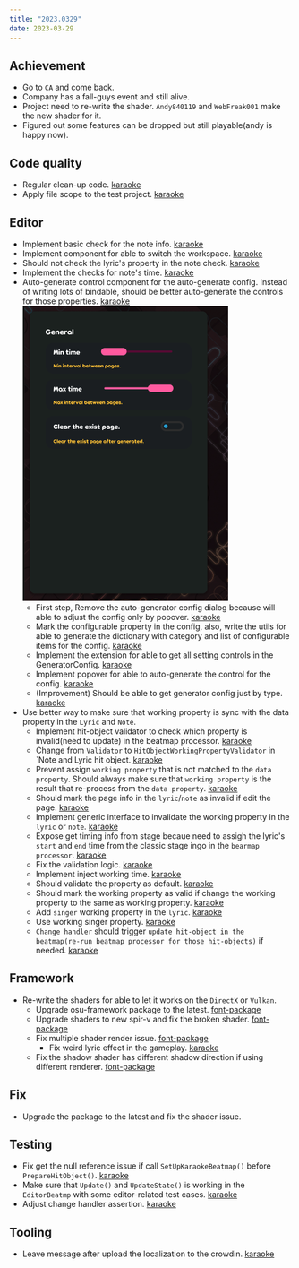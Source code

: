 ```yaml
---
title: "2023.0329"
date: 2023-03-29
---
```


## Achievement

- Go to `CA` and come back.
- Company has a fall-guys event and still alive.
- Project need to re-write the shader. `Andy840119` and `WebFreak001` make the new shader for it.
- Figured out some features can be dropped but still playable(andy is happy now).

## Code quality

- Regular clean-up code. [karaoke](#1867@andy840119)
- Apply file scope to the test project. [karaoke](#1877@andy840119)

## Editor

- Implement basic check for the note info. [karaoke](#1860@andy840119)
- Implement component for able to switch the workspace. [karaoke](#1838@andy840119)
- Should not check the lyric's property in the note check. [karaoke](#1861@andy840119)
- Implement the checks for note's time. [karaoke](#1862#1863@andy840119)
- Auto-generate control component for the auto-generate config. Instead of writing lots of bindable, should be better auto-generate the controls for those properties. [karaoke](#1869@andy840119)
  ![](res/2023-04-04-20-52-29.png)
  - First step, Remove the auto-generator config dialog because will able to adjust the config only by popover. [karaoke](#1870@andy840119)
  - Mark the configurable property in the config, also, write the utils for able to generate the dictionary with category and list of configurable items for the config. [karaoke](#1871@andy840119)
  - Implement the extension for able to get all setting controls in the GeneratorConfig. [karaoke](#1872@andy840119)
  - Implement popover for able to auto-generate the control for the config. [karaoke](#1873@andy840119)
  - (Improvement) Should be able to get generator config just by type. [karaoke](#1874@andy840119)
- Use better way to make sure that working property is sync with the data property in the `Lyric` and `Note`.
  - Implement hit-object validator to check which property is invalid(need to update) in the beatmap processor. [karaoke](#1879@andy840119)
  - Change from `Validator` to `HitObjectWorkingPropertyValidator` in `Note and Lyric hit object. [karaoke](#1883#1885@andy840119)
  - Prevent assign `working property` that is not matched to the `data property`. Should always make sure that `working property` is the result that re-process from the `data property`. [karaoke](#1886@andy840119)
  - Should mark the page info in the `lyric`/`note` as invalid if edit the page. [karaoke](#1889#1880@andy840119)
  - Implement generic interface to invalidate the working property in the `lyric` or `note`. [karaoke](#1890@andy840119)
  - Expose get timing info from stage becaue need to assigh the lyric's `start` and `end` time from the classic stage ingo in the `bearmap processor`. [karaoke](#1891@andy840119)
  - Fix the validation logic. [karaoke](#1892@andy840119)
  - Implement inject working time. [karaoke](#1893@andy840119)
  - Should validate the property as default. [karaoke](#1894@andy840119)
  - Should mark the working property as valid if change the working property to the same as working property. [karaoke](#1895@andy840119)
  - Add `singer` working property in the `lyric`. [karaoke](#1896#1897@andy840119)
  - Use working singer property. [karaoke](#1903@andy840119)
  - `Change handler` should trigger `update hit-object in the beatmap(re-run beatmap processor for those hit-objects)` if needed. [karaoke](#1900#1902@andy840119)

## Framework

- Re-write the shaders for able to let it works on the `DirectX` or `Vulkan`.
  - Upgrade osu-framework package to the latest. [font-package](#322@andy840119)
  - Upgrade shaders to new spir-v and fix the broken shader. [font-package](#321@WebFreak001)
  - Fix multiple shader render issue. [font-package](#331@andy840119)
    - Fix weird lyric effect in the gameplay. [karaoke](#1783@andy840119)
  - Fix the shadow shader has different shadow direction if using different renderer. [font-package](#334@andy840119)

## Fix

- Upgrade the package to the latest and fix the shader issue.

## Testing

- Fix get the null reference issue if call `SetUpKaraokeBeatmap()` before `PrepareHitObject()`. [karaoke](#1898@andy840119)
- Make sure that `Update()` and `UpdateState()` is working in the `EditorBeatmp` with some editor-related test cases. [karaoke](#1899@andy840119)
- Adjust change handler assertion. [karaoke](#1901@andy840119)

## Tooling

- Leave message after upload the localization to the crowdin. [karaoke](#1833@andy840119)
